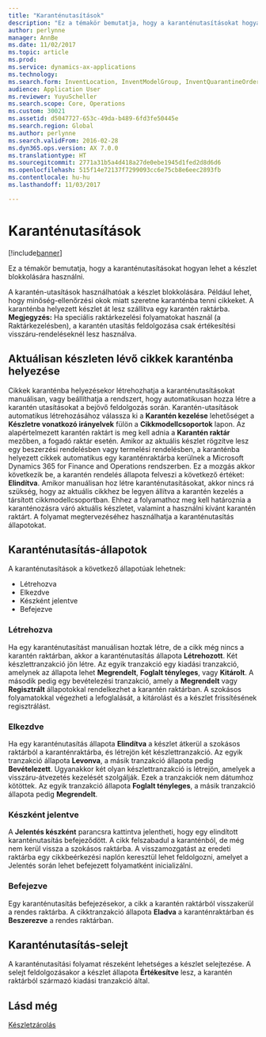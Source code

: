```yaml
---
title: "Karanténutasítások"
description: "Ez a témakör bemutatja, hogy a karanténutasításokat hogyan lehet a készlet blokkolására használni."
author: perlynne
manager: AnnBe
ms.date: 11/02/2017
ms.topic: article
ms.prod: 
ms.service: dynamics-ax-applications
ms.technology: 
ms.search.form: InventLocation, InventModelGroup, InventQuarantineOrder, InventQuarantineParmEnd, InventQuarantineParmReportFinished, InventQuarantineParmStartUp, InventTrans
audience: Application User
ms.reviewer: YuyuScheller
ms.search.scope: Core, Operations
ms.custom: 30021
ms.assetid: d5047727-653c-49da-b489-6fd3fe50445e
ms.search.region: Global
ms.author: perlynne
ms.search.validFrom: 2016-02-28
ms.dyn365.ops.version: AX 7.0.0
ms.translationtype: HT
ms.sourcegitcommit: 2771a31b5a4d418a27de0ebe1945d1fed2d8d6d6
ms.openlocfilehash: 515f14e72137f7299093cc6e75cb8e6eec2893fb
ms.contentlocale: hu-hu
ms.lasthandoff: 11/03/2017

---
```


# <a name="quarantine-orders"></a>Karanténutasítások

[!include[banner](../includes/banner.md)]


Ez a témakör bemutatja, hogy a karanténutasításokat hogyan lehet a készlet blokkolására használni.

A karantén-utasítások használhatóak a készlet blokkolására. Például lehet, hogy minőség-ellenőrzési okok miatt szeretne karanténba tenni cikkeket. A karanténba helyezett készlet át lesz szállítva egy karantén raktárba. **Megjegyzés:** Ha speciális raktárkezelési folyamatokat használ (a Raktárkezelésben), a karantén utasítás feldolgozása csak értékesítési visszáru-rendeléseknél lesz használva.

## <a name="quarantine-on-hand-inventory-items"></a>Aktuálisan készleten lévő cikkek karanténba helyezése
Cikkek karanténba helyezésekor létrehozhatja a karanténutasításokat manuálisan, vagy beállíthatja a rendszert, hogy automatikusan hozza létre a karantén utasításokat a bejövő feldolgozás során. Karantén-utasítások automatikus létrehozásához válassza ki a **Karantén kezelése** lehetőséget a **Készletre vonatkozó irányelvek** fülön a **Cikkmodellcsoportok** lapon. Az alapértelmezett karantén raktárt is meg kell adnia a **Karantén raktár** mezőben, a fogadó raktár esetén. Amikor az aktuális készlet rögzítve lesz egy beszerzési rendelésben vagy termelési rendelésben, a karanténba helyezett cikkek automatikus egy karanténraktárba kerülnek a Microsoft Dynamics 365 for Finance and Operations rendszerben. Ez a mozgás akkor következik be, a karantén rendelés állapota felveszi a következő értéket: **Elindítva**. Amikor manuálisan hoz létre karanténutasításokat, akkor nincs rá szükség, hogy az aktuális cikkhez be legyen állítva a karantén kezelés a társított cikkmodellcsoportban. Ehhez a folyamathoz meg kell határoznia a karanténozásra váró aktuális készletet, valamint a használni kívánt karantén raktárt. A folyamat megtervezéséhez használhatja a karanténutasítás állapotokat.

## <a name="quarantine-order-statuses"></a>Karanténutasítás-állapotok
A karanténutasítások a következő állapotúak lehetnek:

-   Létrehozva
-   Elkezdve
-   Készként jelentve
-   Befejezve

### <a name="created"></a>Létrehozva

Ha egy karanténutasítást manuálisan hoztak létre, de a cikk még nincs a karantén raktárban, akkor a karanténutasítás állapota **Létrehozott**. Két készlettranzakció jön létre. Az egyik tranzakció egy kiadási tranzakció, amelynek az állapota lehet **Megrendelt**, **Foglalt tényleges**, vagy **Kitárolt**. A második pedig egy bevételezési tranzakció, amely a **Megrendelt** vagy **Regisztrált** állapotokkal rendelkezhet a karantén raktárban. A szokásos folyamatokkal végezheti a lefoglalását, a kitárolást és a készlet frissítésének regisztrálást.

### <a name="started"></a>Elkezdve

Ha egy karanténutasítás állapota **Elindítva** a készlet átkerül a szokásos raktárból a karanténraktárba, és létrejön két készlettranzakció. Az egyik tranzakció állapota **Levonva**, a másik tranzakció állapota pedig **Bevételezett**. Ugyanakkor két olyan készlettranzakció is létrejön, amelyek a visszáru-átvezetés kezelését szolgálják. Ezek a tranzakciók nem dátumhoz kötöttek. Az egyik tranzakció állapota **Foglalt tényleges**, a másik tranzakció állapota pedig **Megrendelt**.

### <a name="reported-as-finished"></a>Készként jelentve

A **Jelentés készként** parancsra kattintva jelentheti, hogy egy elindított karanténutasítás befejeződött. A cikk felszabadul a karanténból, de még nem kerül vissza a szokásos raktárba. A visszamozgatást az eredeti raktárba egy cikkbeérkezési naplón keresztül lehet feldolgozni, amelyet a Jelentés során lehet befejezett folyamatként inicializálni.

### <a name="ended"></a>Befejezve

Egy karanténutasítás befejezésekor, a cikk a karantén raktárból visszakerül a rendes raktárba. A cikktranzakció állapota **Eladva** a karanténraktárban és **Beszerezve** a rendes raktárban.

## <a name="quarantine-order-scrap"></a>Karanténutasítás-selejt
A karanténutasítási folyamat részeként lehetséges a készlet selejtezése. A selejt feldolgozásakor a készlet állapota **Értékesítve** lesz, a karantén raktárból származó kiadási tranzakció által.

<a name="see-also"></a>Lásd még
--------

[Készletzárolás](inventory-blocking.md)

